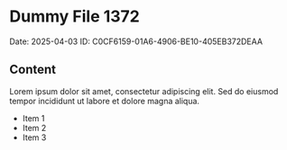 # Dummy File 1372

Date: 2025-04-03
ID: C0CF6159-01A6-4906-BE10-405EB372DEAA

## Content

Lorem ipsum dolor sit amet, consectetur adipiscing elit.
Sed do eiusmod tempor incididunt ut labore et dolore magna aliqua.

* Item 1
* Item 2
* Item 3
